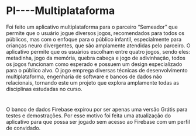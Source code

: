 # PI----Multiplataforma

Foi feito um aplicativo multiplataforma para o parceiro “Semeador” que permite que o usuário jogue diversos jogos, recomendados para todos os públicos, mas com o enfoque para o público infantil, especialmente para crianças neuro divergentes, que são amplamente atendidas pelo parceiro. O aplicativo permite que os usuários escolham entre quatro jogos, sendo eles: metadinha, jogo da memória, quebra cabeça e jogo de adivinhação, todos os jogos funcionam como esperado e possuem um design especializado para o público alvo. O jogo emprega diversas técnicas de desenvolvimento multiplataforma, engenharia de software e bancos de dados não relacionais, tornando este um projeto que explora amplamente todas as disciplinas estudadas no curso.
#

O banco de dados Firebase expirou por ser apenas uma versão Grátis para testes e demostrações. Por esse motivo foi feita uma atualização do aplicativo para que possa ser jogado sem acesso ao Firebase com um perfil de convidado.